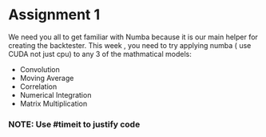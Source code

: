 # Assignment 1

We need you all to get familiar with Numba because it is our main helper for creating the backtester. This week , you need to try applying numba ( use CUDA not just cpu) to any 3 of the mathmatical models:

- Convolution
- Moving Average
- Correlation
- Numerical Integration
- Matrix Multiplication

### NOTE: Use #timeit to justify code
